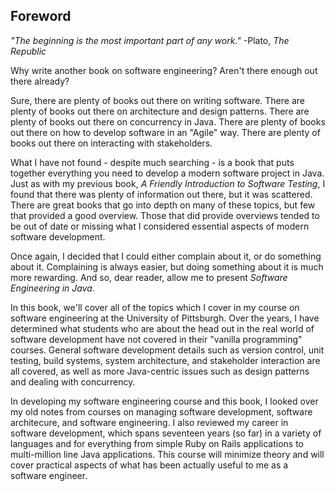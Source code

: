 ## Foreword

_"The beginning is the most important part of any work."_
-Plato, _The Republic_

Why write another book on software engineering?  Aren't there enough out there already?

Sure, there are plenty of books out there on writing software.  There are plenty of books out there on architecture and design patterns.  There are plenty of books out there on concurrency in Java.  There are plenty of books out there on how to develop software in an "Agile" way.  There are plenty of books out there on interacting with stakeholders.

What I have not found - despite much searching - is a book that puts together everything you need to develop a modern software project in Java.  Just as with my previous book, _A Friendly Introduction to Software Testing_, I found that there was plenty of information out there, but it was scattered.  There are great books that go into depth on many of these topics, but few that provided a good overview.  Those that did provide overviews tended to be out of date or missing what I considered essential aspects of modern software development.  

Once again, I decided that I could either complain about it, or do something about it.  Complaining is always easier, but doing something about it is much more rewarding.  And so, dear reader, allow me to present _Software Engineering in Java_.  

In this book, we'll cover all of the topics which I cover in my course on software engineering at the University of Pittsburgh.  Over the years, I have determined what students who are about the head out in the real world of software development have not covered in their "vanilla programming" courses.  General software development details such as version control, unit testing, build systems, system architecture, and stakeholder interaction are all covered, as well as more Java-centric issues such as design patterns and dealing with concurrency.

In developing my software engineering course and this book, I looked over my old notes from courses on managing software development, software architecure, and software engineering.  I also reviewed my career in software development, which spans seventeen years (so far) in a variety of languages and for everything from simple Ruby on Rails applications to multi-million line Java applications.  This course will minimize theory and will cover practical aspects of what has been actually useful to me as a software engineer.

